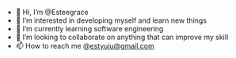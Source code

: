 - 👋 Hi, I’m @Esteegrace
- 👀 I’m interested in developing myself and learn new things 
- 🌱 I’m currently learning software engineering 
- 💞️ I’m looking to collaborate on anything that can improve my skill
- 📫 How to reach me @estyuju@gmail.com

<!---
Esteegrace/Esteegrace is a ✨ special ✨ repository because its `README.md` (this file) appears on your GitHub profile.
You can click the Preview link to take a look at your changes.
--->
